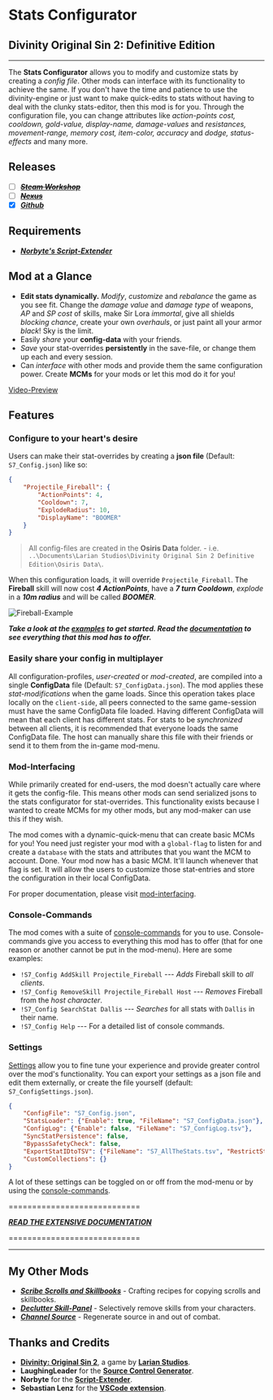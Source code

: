 # **Stats Configurator**

## Divinity Original Sin 2: Definitive Edition

----------

The **Stats Configurator** allows you to modify and customize stats by creating a _config file_.  Other mods can interface with its functionality to achieve the same. If you don't have the time and patience to use the divinity-engine or just want to make quick-edits to stats without having to deal with the clunky stats-editor, then this mod is for you. Through the configuration file, you can change attributes like _action-points cost, cooldown, gold-value, display-name, damage-values_ and _resistances, movement-range, memory cost, item-color, accuracy_ and _dodge, status-effects_ and many more.

## Releases

* [ ] ~~***[Steam Workshop](#SteamWorkshop)***~~
* [ ] ~~***[Nexus](#NexusMods)***~~
* [x] ***[Github](https://github.com/Shresht7/Stats-Configurator)***

## Requirements

* ***[Norbyte's Script-Extender](https://github.com/Norbyte/ositools)***

## Mod at a Glance

* **Edit stats dynamically.** _Modify_, _customize_ and _rebalance_ the game as you see fit. Change the _damage value_ and _damage type_ of weapons, _AP_ and _SP cost_ of skills, make Sir Lora _immortal_, give all shields _blocking chance_, create your own _overhauls_, or just paint all your armor _black_! Sky is the limit.
* Easily _share_ your **config-data** with your friends.
* _Save_ your stat-overrides **persistently** in the save-file, or change them up each and every session.
* Can _interface_ with other mods and provide them the same configuration power. Create **MCMs** for your mods or let this mod do it for you!

[Video-Preview](https://www.youtube.com/watch?v=gt-Dfrlh_1o)

## Features

### Configure to your heart's desire

Users can make their stat-overrides by creating a **json file** (Default: `S7_Config.json`) like so:

```json
{
    "Projectile_Fireball": {
        "ActionPoints": 4,
        "Cooldown": 7,
        "ExplodeRadius": 10,
        "DisplayName": "BOOMER"
    }
}
```

> All config-files are created in the **Osiris Data** folder. - i.e. `..\Documents\Larian Studios\Divinity Original Sin 2 Definitive Edition\Osiris Data\`.

When this configuration loads, it will override `Projectile_Fireball`. The **Fireball** skill will now cost ***4 ActionPoints***, have a ***7 turn Cooldown***, _explode_ in a ***10m radius*** and will be called ***BOOMER***.

![Fireball-Example](https://imgur.com/Vc3NkF8.png)

***Take a look at the [examples](Documentation/Examples.md) to get started. Read the [documentation](Documentation/Extensive-Documentation.md) to see everything that this mod has to offer.***

### Easily share your config in multiplayer

All configuration-profiles, _user-created_ or _mod-created_, are compiled into a single **ConfigData** file (Default: `S7_ConfigData.json`). The mod applies these _stat-modifications_ when the game loads. Since this operation takes place locally on the `client-side`, all peers connected to the same game-session must have the same ConfigData file loaded. Having different ConfigData will mean that each client has different stats. For stats to be _synchronized_ between all clients, it is recommended that everyone loads the same ConfigData file. The host can manually share this file with their friends or send it to them from the in-game mod-menu.

### Mod-Interfacing

While primarily created for end-users, the mod doesn't actually care where it gets the config-file. This means other mods can send serialized jsons to the stats configurator for stat-overrides. This functionality exists because I wanted to create MCMs for my other mods, but any mod-maker can use this if they wish.

The mod comes with a dynamic-quick-menu that can create basic MCMs for you! You need just register your mod with a `global-flag` to listen for and create a `database` with the stats and attributes that you want the MCM to account. Done. Your mod now has a basic MCM. It'll launch whenever that flag is set. It will allow the users to customize those stat-entries and store the configuration in their local ConfigData.

For proper documentation, please visit [mod-interfacing](Documentation/Extensive-Documentation.md#Mod-Interfacing).

### Console-Commands

The mod comes with a suite of [console-commands](Documentation/Extensive-Documentation.md#Console-Commands) for you to use. Console-commands give you access to everything this mod has to offer (that for one reason or another cannot be put in the mod-menu). Here are some examples:

* `!S7_Config AddSkill Projectile_Fireball` --- _Adds_ Fireball skill to _all clients_.
* `!S7_Config RemoveSkill Projectile_Fireball Host` --- _Removes_ Fireball from the _host character_.
* `!S7_Config SearchStat Dallis` --- _Searches_ for all stats with `Dallis` in their name.
* `!S7_Config Help` --- For a detailed list of console commands.

### Settings

[Settings](Documentation/Extensive-Documentation.md#Settings) allow you to fine tune your experience and provide greater control over the mod's functionality. You can export your settings as a json file and edit them externally, or create the file yourself (default: `S7_ConfigSettings.json`).

```json
{
    "ConfigFile": "S7_Config.json",
    "StatsLoader": {"Enable": true, "FileName": "S7_ConfigData.json"},
    "ConfigLog": {"Enable": false, "FileName": "S7_ConfigLog.tsv"},
    "SyncStatPersistence": false,
    "BypassSafetyCheck": false,
    "ExportStatIDtoTSV": {"FileName": "S7_AllTheStats.tsv", "RestrictStatTypeTo": ""},
    "CustomCollections": {}
}
```

A lot of these settings can be toggled on or off from the mod-menu or by using the [console-commands](Documentation/Extensive-Documentation.md#Console-Commands).

============================

***[READ THE EXTENSIVE DOCUMENTATION](Documentation/Extensive-Documentation.md)***

============================

----------

## My Other Mods

* ***[Scribe Scrolls and Skillbooks](https://steamcommunity.com/sharedfiles/filedetails/?id=2012742114)*** - Crafting recipes for copying scrolls and skillbooks.
* ***[Declutter Skill-Panel](https://steamcommunity.com/sharedfiles/filedetails/?id=2049313850)*** - Selectively remove skills from your characters.
* ***[Channel Source](https://steamcommunity.com/sharedfiles/filedetails/?id=2028696492)*** - Regenerate source in and out of combat.

## Thanks and Credits

* **[Divinity: Original Sin 2](http://store.steampowered.com/app/435150/Divinity_Original_Sin_2/)**, a game by **[Larian Studios](http://larian.com/)**.
* **LaughingLeader** for the **[Source Control Generator](https://github.com/LaughingLeader/SourceControlGenerator)**.
* **Norbyte** for the **[Script-Extender](https://github.com/Norbyte/ositools)**.
* **Sebastian Lenz** for the **[VSCode extension](https://marketplace.visualstudio.com/items?itemName=sebastian-lenz.divinity-vscode)**.
